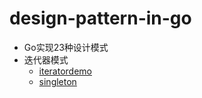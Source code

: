 # design-pattern-in-go
* Go实现23种设计模式
* 迭代器模式
	* [iteratordemo](design-pattern-in-go/iteratordemo)
	* [singleton](design-pattern-in-go/singleton)
